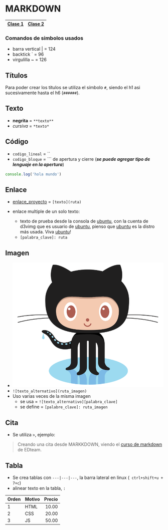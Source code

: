 # MARKDOWN

[Clase 1](./test.md) | [Clase 2](./test2.md)
---|---

### Comandos de simbolos usados
- barra vertical | = 124
- backtick ` = 96
- virgulilla ~ = 126

## T&iacute;tulos
Para poder crear los t&iacute;tulos se utiliza el s&iacute;mbolo `#`, siendo el h1 asi sucesivamente hasta el h6 (`######`).

## Texto
- **negrita** = `**texto**`
- *cursiva* = `*texto*`

## C&oacute;digo
- `codigo_lineal` = ``
- `codigo_bloque` = ``` de apertura y cierre (***se puede agregar tipo de lenguaje en la apertura***)
```javascript
console.log('hola mundo')
```

## Enlace
- [enlace_proyecto](https://github.com/abrahamalanya/firstpage) = `[texto](ruta)`
-  enlace multiple de un solo texto:
    - texto de prueba desde la consola de [ubuntu], con la cuenta de d3vimg que es usuario de [ubuntu], pienso que [ubuntu] es la distro m&aacute;s usada. Viva [ubuntu]!

    [ubuntu]: https://github.com/abrahamalanya/firstpage
    - `[palabra_clave]: ruta`

## Imagen
- ![Github animado](./img/github.png)
- `![texto_alternativo](ruta_imagen)`
- Uso varias veces de la misma imagen 
    - se usa = `![texto_alternativo][palabra_clave]`
    - se define = `[palabre_clave]: ruta_imagen`

## Cita
- Se utiliza `>`, ejemplo:
> Creando una cita desde MARKKDOWN, viendo el [curso de markdown](https://ed.team/cursos/markdown) de EDteam.

## Tabla
- Se crea tablas con `---|---|---`, la barra lateral en linux (` ctrl+shift+u + 7+c`)
- alinear texto en la tabla, `:`

Orden | Motivo | Precio
---|---|---:
1 | HTML | 10.00
2 | CSS | 20.00
3 | JS | 50.00